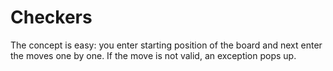 # Checkers

The concept is easy: you enter starting position of the board and next enter the moves one by one. If the move is not valid, an exception pops up. 
